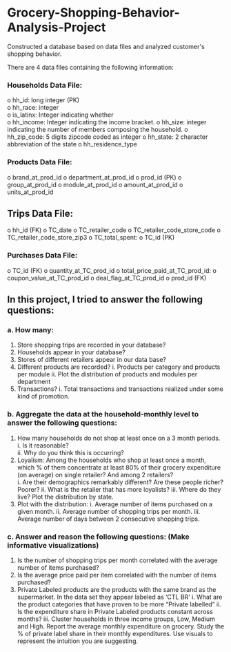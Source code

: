 # Grocery-Shopping-Behavior-Analysis-Project
Constructed a database based on data files and analyzed customer's shopping behavior.

There are 4 data files containing the following information:
### Households Data File:  
o hh_id: long integer (PK)\
o hh_race: integer\
o is_latinx: Integer indicating whether\
o hh_income: Integer indicating the income bracket.
o hh_size: integer indicating the number of members composing the household.
o hh_zip_code: 5 digits zipcode coded as integer
o hh_state: 2 character abbreviation of the state
o hh_residence_type

### Products Data File:
o brand_at_prod_id
o department_at_prod_id
o prod_id (PK)
o group_at_prod_id
o module_at_prod_id
o amount_at_prod_id
o units_at_prod_id
## Trips Data File:
o hh_id (FK)
o TC_date
o TC_retailer_code
o TC_retailer_code_store_code
o TC_retailer_code_store_zip3
o TC_total_spent:
o TC_id (PK)
### Purchases Data File:
o TC_id (FK)
o quantity_at_TC_prod_id
o total_price_paid_at_TC_prod_id:
o coupon_value_at_TC_prod_id
o deal_flag_at_TC_prod_id
o prod_id (FK)

## In this project, I tried to answer the following questions:
### a. How many:
1. Store shopping trips are recorded in your database?  
2. Households appear in your database?
3. Stores of different retailers appear in our data base?
4. Different products are recorded?
i. Products per category and products per module
ii. Plot the distribution of products and modules per department
5. Transactions?
i. Total transactions and transactions realized under some kind of promotion.
### b. Aggregate the data at the household‐monthly level to answer the following questions:
1. How many households do not shop at least once on a 3 month periods.
i. Is it reasonable?  
ii. Why do you think this is occurring?
2. Loyalism: Among the households who shop at least once a month, which % of them
concentrate at least 80% of their grocery expenditure (on average) on single retailer? And
among 2 retailers?  
i. Are their demographics remarkably different? Are these people richer? Poorer?
ii. What is the retailer that has more loyalists?
iii. Where do they live? Plot the distribution by state.
3. Plot with the distribution:
i. Average number of items purchased on a given month.
ii. Average number of shopping trips per month.
iii. Average number of days between 2 consecutive shopping trips.
### c. Answer and reason the following questions: (Make informative visualizations)
1. Is the number of shopping trips per month correlated with the average number of items
purchased?
2. Is the average price paid per item correlated with the number of items purchased?
3. Private Labeled products are the products with the same brand as the supermarket. In
the data set they appear labeled as ‘CTL BR’
i. What are the product categories that have proven to be more “Private labelled”
ii. Is the expenditure share in Private Labeled products constant across months?
iii. Cluster households in three income groups, Low, Medium and High. Report the
average monthly expenditure on grocery. Study the % of private label share in
their monthly expenditures. Use visuals to represent the intuition you are
suggesting.
